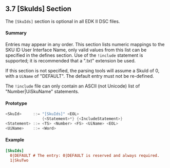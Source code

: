 <!--- @file
  3.7 [SkuIds] Section

  Copyright (c) 2006-2017, Intel Corporation. All rights reserved.<BR>

  Redistribution and use in source (original document form) and 'compiled'
  forms (converted to PDF, epub, HTML and other formats) with or without
  modification, are permitted provided that the following conditions are met:

  1) Redistributions of source code (original document form) must retain the
     above copyright notice, this list of conditions and the following
     disclaimer as the first lines of this file unmodified.

  2) Redistributions in compiled form (transformed to other DTDs, converted to
     PDF, epub, HTML and other formats) must reproduce the above copyright
     notice, this list of conditions and the following disclaimer in the
     documentation and/or other materials provided with the distribution.

  THIS DOCUMENTATION IS PROVIDED BY TIANOCORE PROJECT "AS IS" AND ANY EXPRESS OR
  IMPLIED WARRANTIES, INCLUDING, BUT NOT LIMITED TO, THE IMPLIED WARRANTIES OF
  MERCHANTABILITY AND FITNESS FOR A PARTICULAR PURPOSE ARE DISCLAIMED. IN NO
  EVENT SHALL TIANOCORE PROJECT  BE LIABLE FOR ANY DIRECT, INDIRECT, INCIDENTAL,
  SPECIAL, EXEMPLARY, OR CONSEQUENTIAL DAMAGES (INCLUDING, BUT NOT LIMITED TO,
  PROCUREMENT OF SUBSTITUTE GOODS OR SERVICES; LOSS OF USE, DATA, OR PROFITS;
  OR BUSINESS INTERRUPTION) HOWEVER CAUSED AND ON ANY THEORY OF LIABILITY,
  WHETHER IN CONTRACT, STRICT LIABILITY, OR TORT (INCLUDING NEGLIGENCE OR
  OTHERWISE) ARISING IN ANY WAY OUT OF THE USE OF THIS DOCUMENTATION, EVEN IF
  ADVISED OF THE POSSIBILITY OF SUCH DAMAGE.

-->

## 3.7 [SkuIds] Section

The `[SkuIds]` section is optional in all EDK II DSC files.

#### Summary

Entries may appear in any order. This section lists numeric mappings to the SKU
ID User Interface Name, only valid values from this list can be specified in
the defines section. Use of the `!include` statement is supported; it is
recommended that a ".txt" extension be used.

If this section is not specified, the parsing tools will assume a SkuId of 0,
with a `UiName` of "DEFAULT". The default entry must not be re-defined.

The `!include` file can only contain an ASCII (not Unicode) list of
"Number|UiSkuName" statements.

#### Prototype

```c
<SkuId>     ::= "[SkuIds]" <EOL>
                {<Statement>*} {<IncludeStatement>}
<Statement> ::= <TS> <Number> <FS> <UiName> <EOL>
<UiName>    ::= <Word>
```

#### Example

```ini
[SkuIds]
  0|DEFAULT # The entry: 0|DEFAULT is reserved and always required.
  1|SkuTwo
```

